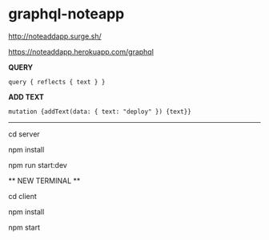 # graphql-noteapp

http://noteaddapp.surge.sh/

https://noteaddapp.herokuapp.com/graphql

**QUERY**

`
query {
  reflects {
    text
  }
}
`

**ADD TEXT**

`mutation {addText(data: { text: "deploy" }) {text}}`

----------------------

cd server

npm install

npm run start:dev

** NEW TERMINAL **

cd client

npm install

npm start

